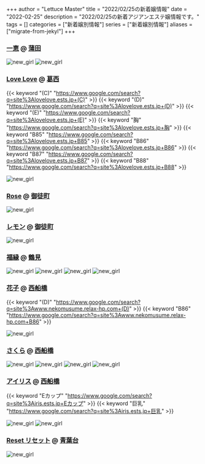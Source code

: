 +++
author = "Lettuce Master"
title = "2022/02/25の新着嬢情報"
date = "2022-02-25"
description = "2022/02/25の新着アジアンエステ嬢情報です。"
tags = []
categories = ["新着嬢別情報"]
series = ["新着嬢別情報"]
aliases = ["migrate-from-jekyl"]
+++
### [一恵](http://kazue.me-es.com/) @ [蒲田](/post/kamata)


![new_girl](https://i.imgur.com/cOt2OfW.jpeg)
![new_girl](https://i.imgur.com/IFwgnvo.jpeg)
### [Love Love](https://lovelove.ests.jp/) @ [葛西](/post/kasai)
{{< keyword "(C)" "https://www.google.com/search?q=site%3Alovelove.ests.jp+(C)" >}} {{< keyword "(D)" "https://www.google.com/search?q=site%3Alovelove.ests.jp+(D)" >}} {{< keyword "(E)" "https://www.google.com/search?q=site%3Alovelove.ests.jp+(E)" >}} {{< keyword "胸" "https://www.google.com/search?q=site%3Alovelove.ests.jp+胸" >}} {{< keyword "B85" "https://www.google.com/search?q=site%3Alovelove.ests.jp+B85" >}} {{< keyword "B86" "https://www.google.com/search?q=site%3Alovelove.ests.jp+B86" >}} {{< keyword "B87" "https://www.google.com/search?q=site%3Alovelove.ests.jp+B87" >}} {{< keyword "B88" "https://www.google.com/search?q=site%3Alovelove.ests.jp+B88" >}} 

![new_girl](https://lovelove.ests.jp/photos/sites/54/2022/02/2022022413150171.jpg_300X400.jpg)
### [Rose](http://rose.esmens.com/) @ [御徒町](/post/okachimachi)


![new_girl](https://i.imgur.com/VKolXbt.png)
### [レモン](http://ueno502.galaxy.bindcloud.jp/) @ [御徒町](/post/okachimachi)


![new_girl](https://i.imgur.com/FEWHVa0.jpeg)
### [福縁](https://www.fukuen.in/) @ [鶴見](/post/tsurumi)


![new_girl](https://www.fukuen.in/img/girl/extra/momoko_20220225_1.jpg)
![new_girl](https://www.fukuen.in/img/girl/extra/momoko_20220225_2.jpg)
![new_girl](https://www.fukuen.in/img/girl/extra/momoko_20220225_3.jpg)
![new_girl](https://www.fukuen.in/img/girl/extra/momoko_20220225_4.jpg)
### [花子](http://www.nekomusume.relax-hp.com/) @ [西船橋](/post/nishifunabashi)
{{< keyword "(D)" "https://www.google.com/search?q=site%3Awww.nekomusume.relax-hp.com+(D)" >}} {{< keyword "B86" "https://www.google.com/search?q=site%3Awww.nekomusume.relax-hp.com+B86" >}} 

![new_girl](https://i.imgur.com/u3V3mI6.jpeg)
### [さくら](http://stylelife.work/) @ [西船橋](/post/nishifunabashi)


![new_girl](https://i.imgur.com/Bqe8MbX.jpeg)
![new_girl](https://i.imgur.com/fBfbDZZ.jpeg)
![new_girl](https://i.imgur.com/Uj6Mwhu.jpeg)
![new_girl](https://i.imgur.com/lM6lmLd.jpeg)
### [アイリス](https://iris.ests.jp/) @ [西船橋](/post/nishifunabashi)
{{< keyword "Eカップ" "https://www.google.com/search?q=site%3Airis.ests.jp+Eカップ" >}} {{< keyword "巨乳" "https://www.google.com/search?q=site%3Airis.ests.jp+巨乳" >}} 

![new_girl](https://iris.ests.jp/photos/sites/58/2021/12/2021122117592832-253x450.jpeg_302X450.jpeg)
![new_girl](https://iris.ests.jp/photos/sites/58/2022/02/2022022423304421-302x405.jpeg_302X450.jpeg)
### [Reset リセット](http://crescent.tyo.ac/) @ [青葉台](/post/aobadai)


![new_girl](https://i.imgur.com/O4kfi97.jpeg)
